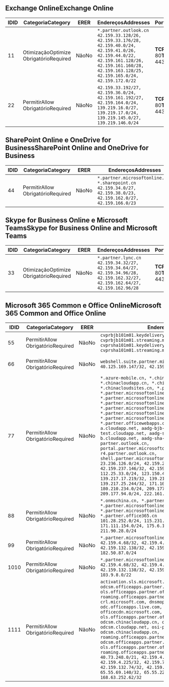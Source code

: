 <!--THIS FILE WAS AUTOMATICALLY GENERATED BY A SCRIPT. ANY MANUAL CHANGES WILL BE OVERWRITTEN.-->
<!--Please contact the Office 365 Endpoints team with any questions.-->
<!--China endpoints version 2018073000-->
<!--File generated 2018-08-13 21:00:09.2861-->

## <a name="exchange-online"></a><span data-ttu-id="c154f-101">Exchange Online</span><span class="sxs-lookup"><span data-stu-id="c154f-101">Exchange Online</span></span>

<span data-ttu-id="c154f-102">ID</span><span class="sxs-lookup"><span data-stu-id="c154f-102">ID</span></span> | <span data-ttu-id="c154f-103">Categoria</span><span class="sxs-lookup"><span data-stu-id="c154f-103">Category</span></span> | <span data-ttu-id="c154f-104">ER</span><span class="sxs-lookup"><span data-stu-id="c154f-104">ER</span></span> | <span data-ttu-id="c154f-105">Endereços</span><span class="sxs-lookup"><span data-stu-id="c154f-105">Addresses</span></span> | <span data-ttu-id="c154f-106">Portas</span><span class="sxs-lookup"><span data-stu-id="c154f-106">Ports</span></span>
-- | -------------------- | -- | --------------------------------------------------------------------------------------------------------------------------------------------------------------------------------------------------------- | ----------------
<span data-ttu-id="c154f-107">1</span><span class="sxs-lookup"><span data-stu-id="c154f-107">1</span></span> | <span data-ttu-id="c154f-108">Otimização</span><span class="sxs-lookup"><span data-stu-id="c154f-108">Optimize</span></span><BR><span data-ttu-id="c154f-109">Obrigatório</span><span class="sxs-lookup"><span data-stu-id="c154f-109">Required</span></span> | <span data-ttu-id="c154f-110">Não</span><span class="sxs-lookup"><span data-stu-id="c154f-110">No</span></span> | `*.partner.outlook.cn`<BR>`42.159.33.128/26, 42.159.33.176/28, 42.159.40.0/24, 42.159.41.0/26, 42.159.44.0/22, 42.159.161.128/26, 42.159.161.160/28, 42.159.163.128/25, 42.159.165.0/24, 42.159.172.0/22` | <span data-ttu-id="c154f-111">**TCP:** 443, 80</span><span class="sxs-lookup"><span data-stu-id="c154f-111">**TCP:** 443, 80</span></span>
<span data-ttu-id="c154f-112">2</span><span class="sxs-lookup"><span data-stu-id="c154f-112">2</span></span> | <span data-ttu-id="c154f-113">Permitir</span><span class="sxs-lookup"><span data-stu-id="c154f-113">Allow</span></span><BR><span data-ttu-id="c154f-114">Obrigatório</span><span class="sxs-lookup"><span data-stu-id="c154f-114">Required</span></span> | <span data-ttu-id="c154f-115">Não</span><span class="sxs-lookup"><span data-stu-id="c154f-115">No</span></span> | `42.159.33.192/27, 42.159.36.0/24, 42.159.161.192/27, 42.159.164.0/24, 139.219.16.0/27, 139.219.17.0/24, 139.219.145.0/27, 139.219.146.0/24` | <span data-ttu-id="c154f-116">**TCP:** 443, 80</span><span class="sxs-lookup"><span data-stu-id="c154f-116">**TCP:** 443, 80</span></span>

## <a name="sharepoint-online-and-onedrive-for-business"></a><span data-ttu-id="c154f-117">SharePoint Online e OneDrive for Business</span><span class="sxs-lookup"><span data-stu-id="c154f-117">SharePoint Online and OneDrive for Business</span></span>

<span data-ttu-id="c154f-118">ID</span><span class="sxs-lookup"><span data-stu-id="c154f-118">ID</span></span> | <span data-ttu-id="c154f-119">Categoria</span><span class="sxs-lookup"><span data-stu-id="c154f-119">Category</span></span> | <span data-ttu-id="c154f-120">ER</span><span class="sxs-lookup"><span data-stu-id="c154f-120">ER</span></span> | <span data-ttu-id="c154f-121">Endereços</span><span class="sxs-lookup"><span data-stu-id="c154f-121">Addresses</span></span> | <span data-ttu-id="c154f-122">Portas</span><span class="sxs-lookup"><span data-stu-id="c154f-122">Ports</span></span>
-- | ----------------- | -- | --------------------------------------------------------------------------------------------------------------------- | ----------------
<span data-ttu-id="c154f-123">4</span><span class="sxs-lookup"><span data-stu-id="c154f-123">4</span></span> | <span data-ttu-id="c154f-124">Permitir</span><span class="sxs-lookup"><span data-stu-id="c154f-124">Allow</span></span><BR><span data-ttu-id="c154f-125">Obrigatório</span><span class="sxs-lookup"><span data-stu-id="c154f-125">Required</span></span> | <span data-ttu-id="c154f-126">Não</span><span class="sxs-lookup"><span data-stu-id="c154f-126">No</span></span> | `*.partner.microsoftonline.cn, *.sharepoint.cn`<BR>`42.159.34.0/27, 42.159.38.0/23, 42.159.162.0/27, 42.159.166.0/23` | <span data-ttu-id="c154f-127">**TCP:** 443, 80</span><span class="sxs-lookup"><span data-stu-id="c154f-127">**TCP:** 443, 80</span></span>

## <a name="skype-for-business-online-and-microsoft-teams"></a><span data-ttu-id="c154f-128">Skype for Business Online e Microsoft Teams</span><span class="sxs-lookup"><span data-stu-id="c154f-128">Skype for Business Online and Microsoft Teams</span></span>

<span data-ttu-id="c154f-129">ID</span><span class="sxs-lookup"><span data-stu-id="c154f-129">ID</span></span> | <span data-ttu-id="c154f-130">Categoria</span><span class="sxs-lookup"><span data-stu-id="c154f-130">Category</span></span> | <span data-ttu-id="c154f-131">ER</span><span class="sxs-lookup"><span data-stu-id="c154f-131">ER</span></span> | <span data-ttu-id="c154f-132">Endereços</span><span class="sxs-lookup"><span data-stu-id="c154f-132">Addresses</span></span> | <span data-ttu-id="c154f-133">Portas</span><span class="sxs-lookup"><span data-stu-id="c154f-133">Ports</span></span>
-- | -------------------- | -- | -------------------------------------------------------------------------------------------------------------------------------- | ----------------
<span data-ttu-id="c154f-134">3</span><span class="sxs-lookup"><span data-stu-id="c154f-134">3</span></span> | <span data-ttu-id="c154f-135">Otimização</span><span class="sxs-lookup"><span data-stu-id="c154f-135">Optimize</span></span><BR><span data-ttu-id="c154f-136">Obrigatório</span><span class="sxs-lookup"><span data-stu-id="c154f-136">Required</span></span> | <span data-ttu-id="c154f-137">Não</span><span class="sxs-lookup"><span data-stu-id="c154f-137">No</span></span> | `*.partner.lync.cn`<BR>`42.159.34.32/27, 42.159.34.64/27, 42.159.34.96/28, 42.159.162.32/27, 42.159.162.64/27, 42.159.162.96/28` | <span data-ttu-id="c154f-138">**TCP:** 443, 80</span><span class="sxs-lookup"><span data-stu-id="c154f-138">**TCP:** 443, 80</span></span>

## <a name="microsoft-365-common-and-office-online"></a><span data-ttu-id="c154f-139">Microsoft 365 Common e Office Online</span><span class="sxs-lookup"><span data-stu-id="c154f-139">Microsoft 365 Common and Office Online</span></span>

<span data-ttu-id="c154f-140">ID</span><span class="sxs-lookup"><span data-stu-id="c154f-140">ID</span></span> | <span data-ttu-id="c154f-141">Categoria</span><span class="sxs-lookup"><span data-stu-id="c154f-141">Category</span></span> | <span data-ttu-id="c154f-142">ER</span><span class="sxs-lookup"><span data-stu-id="c154f-142">ER</span></span> | <span data-ttu-id="c154f-143">Endereços</span><span class="sxs-lookup"><span data-stu-id="c154f-143">Addresses</span></span> | <span data-ttu-id="c154f-144">Portas</span><span class="sxs-lookup"><span data-stu-id="c154f-144">Ports</span></span>
-- | ----------------- | -- | ---------------------------------------------------------------------------------------------------------------------------------------------------------------------------------------------------------------------------------------------------------------------------------------------------------------------------------------------------------------------------------------------------------------------------------------------------------------------------------------------------------------------------------------------------------------------------------------------------------------------------------------------------------------------------------------------------------------------------------------------------------------------------------------------------------------------------------------------------------------------------------------------------------------------------------------------------------------------------------------------------------------------------------------------------------------------------------- | ----------------
<span data-ttu-id="c154f-145">5</span><span class="sxs-lookup"><span data-stu-id="c154f-145">5</span></span> | <span data-ttu-id="c154f-146">Permitir</span><span class="sxs-lookup"><span data-stu-id="c154f-146">Allow</span></span><BR><span data-ttu-id="c154f-147">Obrigatório</span><span class="sxs-lookup"><span data-stu-id="c154f-147">Required</span></span> | <span data-ttu-id="c154f-148">Não</span><span class="sxs-lookup"><span data-stu-id="c154f-148">No</span></span> | `cvprbjb101m01.keydelivery.mediaservices.chinacloudapi.cn, cvprbjb101m01.streaming.mediaservices.chinacloudapi.cn, cvprsha101m01.keydelivery.mediaservices.chinacloudapi.cn, cvprsha101m01.streaming.mediaservices.chinacloudapi.cn` | <span data-ttu-id="c154f-149">**TCP:** 443, 80</span><span class="sxs-lookup"><span data-stu-id="c154f-149">**TCP:** 443, 80</span></span>
<span data-ttu-id="c154f-150">6</span><span class="sxs-lookup"><span data-stu-id="c154f-150">6</span></span> | <span data-ttu-id="c154f-151">Permitir</span><span class="sxs-lookup"><span data-stu-id="c154f-151">Allow</span></span><BR><span data-ttu-id="c154f-152">Obrigatório</span><span class="sxs-lookup"><span data-stu-id="c154f-152">Required</span></span> | <span data-ttu-id="c154f-153">Não</span><span class="sxs-lookup"><span data-stu-id="c154f-153">No</span></span> | `webshell.suite.partner.microsoftonline.cn`<BR>`40.125.169.147/32, 42.159.201.24/32` | <span data-ttu-id="c154f-154">**TCP:** 443, 80</span><span class="sxs-lookup"><span data-stu-id="c154f-154">**TCP:** 443, 80</span></span>
<span data-ttu-id="c154f-155">7</span><span class="sxs-lookup"><span data-stu-id="c154f-155">7</span></span> | <span data-ttu-id="c154f-156">Permitir</span><span class="sxs-lookup"><span data-stu-id="c154f-156">Allow</span></span><BR><span data-ttu-id="c154f-157">Obrigatório</span><span class="sxs-lookup"><span data-stu-id="c154f-157">Required</span></span> | <span data-ttu-id="c154f-158">Não</span><span class="sxs-lookup"><span data-stu-id="c154f-158">No</span></span> | `*.azure-mobile.cn, *.chinacloudapi.cn, *.chinacloudapp.cn, *.chinacloud-mobile.cn, *.chinacloudsites.cn, *.partner.microsoftonline-m.cn, *.partner.microsoftonline-m.net.cn, *.partner.microsoftonline-m-i.cn, *.partner.microsoftonline-m-i.net.cn, *.partner.microsoftonline-p.net.cn, *.partner.microsoftonline-p-i.cn, *.partner.microsoftonline-p-i.net.cn, *.partner.officewebapps.cn, *.windowsazure.cn, aadg-bjb-a.cloudapp.net, aadg-bjb-b.cloudapp.net, aadg-bjb-test.cloudapp.net, aadg-sha-a.cloudapp.net, aadg-sha-b.cloudapp.net, aadg-sha-test.cloudapp.net, partner.outlook.cn, portal.partner.microsoftonline.cdnsvc.com, r4.partner.outlook.cn, shell.partner.microsoftonline.cdnsvc.com`<BR>`23.236.126.0/24, 42.159.224.122/32, 42.159.233.91/32, 42.159.237.146/32, 42.159.238.120/32, 58.68.168.0/24, 112.25.33.0/24, 123.150.49.0/24, 125.65.247.0/24, 139.217.17.219/32, 139.217.19.156/32, 139.217.21.3/32, 139.217.25.244/32, 171.107.84.0/24, 180.210.232.0/24, 180.210.234.0/24, 209.177.86.0/24, 209.177.90.0/24, 209.177.94.0/24, 222.161.226.0/24` | <span data-ttu-id="c154f-159">**TCP:** 443, 80</span><span class="sxs-lookup"><span data-stu-id="c154f-159">**TCP:** 443, 80</span></span>
<span data-ttu-id="c154f-160">8</span><span class="sxs-lookup"><span data-stu-id="c154f-160">8</span></span> | <span data-ttu-id="c154f-161">Permitir</span><span class="sxs-lookup"><span data-stu-id="c154f-161">Allow</span></span><BR><span data-ttu-id="c154f-162">Obrigatório</span><span class="sxs-lookup"><span data-stu-id="c154f-162">Required</span></span> | <span data-ttu-id="c154f-163">Não</span><span class="sxs-lookup"><span data-stu-id="c154f-163">No</span></span> | `*.onmschina.cn, *.partner.microsoftonline.net.cn, *.partner.microsoftonline-i.cn, *.partner.microsoftonline-i.net.cn, *.partner.office365.cn`<BR>`101.28.252.0/24, 115.231.150.0/24, 123.235.32.0/24, 171.111.154.0/24, 175.6.10.0/24, 180.210.229.0/24, 211.90.28.0/24` | <span data-ttu-id="c154f-164">**TCP:** 443, 80</span><span class="sxs-lookup"><span data-stu-id="c154f-164">**TCP:** 443, 80</span></span>
<span data-ttu-id="c154f-165">9</span><span class="sxs-lookup"><span data-stu-id="c154f-165">9</span></span> | <span data-ttu-id="c154f-166">Permitir</span><span class="sxs-lookup"><span data-stu-id="c154f-166">Allow</span></span><BR><span data-ttu-id="c154f-167">Obrigatório</span><span class="sxs-lookup"><span data-stu-id="c154f-167">Required</span></span> | <span data-ttu-id="c154f-168">Não</span><span class="sxs-lookup"><span data-stu-id="c154f-168">No</span></span> | `*.partner.microsoftonline-p.cn`<BR>`42.159.4.68/32, 42.159.4.200/32, 42.159.7.156/32, 42.159.132.138/32, 42.159.133.17/32, 42.159.135.78/32, 182.50.87.0/24` | <span data-ttu-id="c154f-169">**TCP:** 443, 80</span><span class="sxs-lookup"><span data-stu-id="c154f-169">**TCP:** 443, 80</span></span>
<span data-ttu-id="c154f-170">10</span><span class="sxs-lookup"><span data-stu-id="c154f-170">10</span></span> | <span data-ttu-id="c154f-171">Permitir</span><span class="sxs-lookup"><span data-stu-id="c154f-171">Allow</span></span><BR><span data-ttu-id="c154f-172">Obrigatório</span><span class="sxs-lookup"><span data-stu-id="c154f-172">Required</span></span> | <span data-ttu-id="c154f-173">Não</span><span class="sxs-lookup"><span data-stu-id="c154f-173">No</span></span> | `*.partner.microsoftonline.cn`<BR>`42.159.4.68/32, 42.159.4.200/32, 42.159.7.156/32, 42.159.132.138/32, 42.159.133.17/32, 42.159.135.78/32, 103.9.8.0/22` | <span data-ttu-id="c154f-174">**TCP:** 443, 80</span><span class="sxs-lookup"><span data-stu-id="c154f-174">**TCP:** 443, 80</span></span>
<span data-ttu-id="c154f-175">11</span><span class="sxs-lookup"><span data-stu-id="c154f-175">11</span></span> | <span data-ttu-id="c154f-176">Permitir</span><span class="sxs-lookup"><span data-stu-id="c154f-176">Allow</span></span><BR><span data-ttu-id="c154f-177">Obrigatório</span><span class="sxs-lookup"><span data-stu-id="c154f-177">Required</span></span> | <span data-ttu-id="c154f-178">Não</span><span class="sxs-lookup"><span data-stu-id="c154f-178">No</span></span> | `activation.sls.microsoft.com, bjb-odcsm.officeapps.partner.office365.cn, bjb-ols.officeapps.partner.office365.cn, bjb-roaming.officeapps.partner.office365.cn, crl.microsoft.com, dnsmop.chinacloudapp.cn, odc.officeapps.live.com, office15client.microsoft.com, officecdn.microsoft.com, ols.officeapps.partner.office365.cn, osi-prod-bjb01-odcsm.chinacloudapp.cn, osiprod-scus01-odcsm.cloudapp.net, osi-prod-sha01-odcsm.chinacloudapp.cn, roaming.officeapps.partner.office365.cn, sha-odcsm.officeapps.partner.office365.cn, sha-ols.officeapps.partner.office365.cn, sha-roaming.officeapps.partner.office365.cn`<BR>`40.73.248.0/21, 42.159.4.45/32, 42.159.4.50/32, 42.159.4.225/32, 42.159.7.13/32, 42.159.132.73/32, 42.159.132.74/32, 42.159.132.75/32, 65.52.98.231/32, 65.55.69.140/32, 65.55.227.140/32, 70.37.81.47/32, 168.63.252.62/32` | <span data-ttu-id="c154f-179">**TCP:** 443, 80</span><span class="sxs-lookup"><span data-stu-id="c154f-179">**TCP:** 443, 80</span></span>
